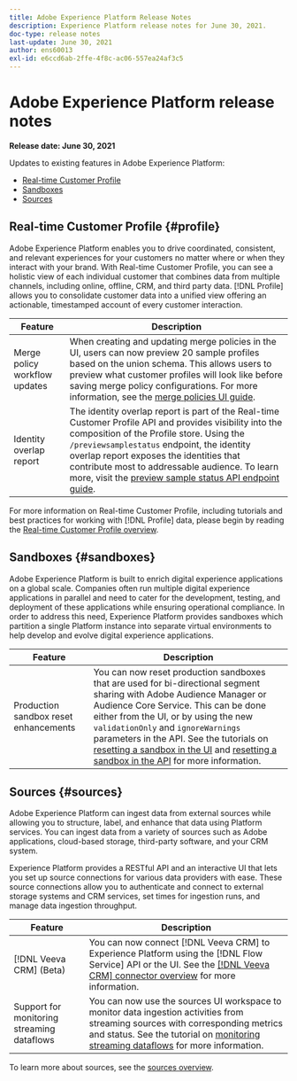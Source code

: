 ```yaml
---
title: Adobe Experience Platform Release Notes
description: Experience Platform release notes for June 30, 2021.
doc-type: release notes
last-update: June 30, 2021
author: ens60013
exl-id: e6ccd6ab-2ffe-4f8c-ac06-557ea24af3c5
---
```

# Adobe Experience Platform release notes 

**Release date: June 30, 2021**

Updates to existing features in Adobe Experience Platform:

- [Real-time Customer Profile](#profile)
- [Sandboxes](#sandboxes)
- [Sources](#sources)

## Real-time Customer Profile {#profile}

Adobe Experience Platform enables you to drive coordinated, consistent, and relevant experiences for your customers no matter where or when they interact with your brand. With Real-time Customer Profile, you can see a holistic view of each individual customer that combines data from multiple channels, including online, offline, CRM, and third party data. [!DNL Profile] allows you to consolidate customer data into a unified view offering an actionable, timestamped account of every customer interaction.

| Feature | Description |
| ------- | ----------- |
|Merge policy workflow updates| When creating and updating merge policies in the UI, users can now preview 20 sample profiles based on the union schema. This allows users to preview what customer profiles will look like before saving merge policy configurations. For more information, see the [merge policies UI guide](../../profile/merge-policies/ui-guide.md).|
|Identity overlap report| The identity overlap report is part of the Real-time Customer Profile API and provides visibility into the composition of the Profile store. Using the `/previewsamplestatus` endpoint, the identity overlap report exposes the identities that contribute most to addressable audience. To learn more, visit the [preview sample status API endpoint guide](../../profile/api/preview-sample-status.md).|

For more information on Real-time Customer Profile, including tutorials and best practices for working with [!DNL Profile] data, please begin by reading the [Real-time Customer Profile overview](../../profile/home.md).

## Sandboxes {#sandboxes}

Adobe Experience Platform is built to enrich digital experience applications on a global scale. Companies often run multiple digital experience applications in parallel and need to cater for the development, testing, and deployment of these applications while ensuring operational compliance. In order to address this need, Experience Platform provides sandboxes which partition a single Platform instance into separate virtual environments to help develop and evolve digital experience applications.

| Feature | Description |
| ------- | ----------- |
| Production sandbox reset enhancements | You can now reset production sandboxes that are used for bi-directional segment sharing with Adobe Audience Manager or Audience Core Service. This can be done either from the UI, or by using the new `validationOnly` and `ignoreWarnings` parameters in the API. See the tutorials on [resetting a sandbox in the UI](../../sandboxes/ui/user-guide.md) and [resetting a sandbox in the API](../../sandboxes/api/sandboxes.md) for more information. |

## Sources {#sources}

Adobe Experience Platform can ingest data from external sources while allowing you to structure, label, and enhance that data using Platform services. You can ingest data from a variety of sources such as Adobe applications, cloud-based storage, third-party software, and your CRM system.

Experience Platform provides a RESTful API and an interactive UI that lets you set up source connections for various data providers with ease. These source connections allow you to authenticate and connect to external storage systems and CRM services, set times for ingestion runs, and manage data ingestion throughput.

| Feature | Description |
| ------- | ----------- |
| [!DNL Veeva CRM] (Beta) | You can now connect [!DNL Veeva CRM] to Experience Platform using the [!DNL Flow Service] API or the UI. See the [[!DNL Veeva CRM] connector overview](../../sources/connectors/crm/veeva.md) for more information. |
| Support for monitoring streaming dataflows | You can now use the sources UI workspace to monitor data ingestion activities from streaming sources with corresponding metrics and status. See the tutorial on [monitoring streaming dataflows](../../sources/tutorials/ui/monitor-streaming.md) for more information. |

To learn more about sources, see the [sources overview](../../sources/home.md).

